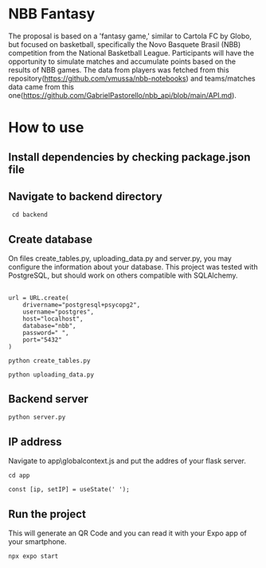 # NBB Fantasy
The proposal is based on a 'fantasy game,' similar to Cartola FC by Globo, but focused on basketball, specifically the Novo Basquete Brasil (NBB) competition from the National Basketball League. Participants will have the opportunity to simulate matches and accumulate points based on the results of NBB games.
The data from players was fetched from this repository(https://github.com/vmussa/nbb-notebooks) and teams/matches data came from this one(https://github.com/GabrielPastorello/nbb_api/blob/main/API.md).



# How to use

## Install dependencies by checking package.json file



## Navigate to backend directory

```
 cd backend    

```

## Create database

On files create_tables.py, uploading_data.py and server.py, you may configure the information about your database. This project was tested with PostgreSQL, but should work on others compatible with SQLAlchemy.
  ## 

```
url = URL.create(
    drivername="postgresql+psycopg2",
    username="postgres",
    host="localhost",
    database="nbb",
    password=" ",
    port="5432"
)
 ```

```
python create_tables.py
 ```


```
python uploading_data.py
 ```
## Backend server

```
python server.py
 ```

## IP address

Navigate to app\globalcontext.js and put the addres of your flask server.

```
cd app

 ```

```
const [ip, setIP] = useState(' ');

 ```
## Run the project

This will generate an QR Code and you can read it with your Expo app of your smartphone.
```
npx expo start

 ```
